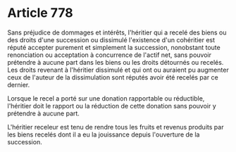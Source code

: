 # Article 778

<p>Sans préjudice de dommages et intérêts, l'héritier qui a recelé des biens ou des droits d'une succession ou dissimulé l'existence d'un cohéritier est réputé accepter purement et simplement la succession, nonobstant toute renonciation ou acceptation à concurrence de l'actif net, sans pouvoir prétendre à aucune part dans les biens ou les droits détournés ou recelés. Les droits revenant à l'héritier dissimulé et qui ont ou auraient pu augmenter ceux de l'auteur de la dissimulation sont réputés avoir été recelés par ce dernier.</p><p>Lorsque le recel a porté sur une donation rapportable ou réductible, l'héritier doit le rapport ou la réduction de cette donation sans pouvoir y prétendre à aucune part.</p><p>L'héritier receleur est tenu de rendre tous les fruits et revenus produits par les biens recelés dont il a eu la jouissance depuis l'ouverture de la succession.</p>